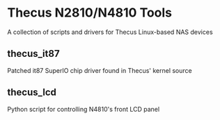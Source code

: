 # Thecus N2810/N4810 Tools
A collection of scripts and drivers for Thecus Linux-based NAS devices

## thecus_it87
Patched it87 SuperIO chip driver found in Thecus' kernel source

## thecus_lcd
Python script for controlling N4810's front LCD panel